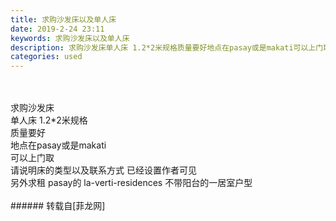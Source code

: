 ```yaml
---
title: 求购沙发床以及单人床
date: 2019-2-24 23:11
keywords: 求购沙发床以及单人床
description: 求购沙发床单人床 1.2*2米规格质量要好地点在pasay或是makati可以上门取请说明床的类型以及联系方式 已经设置作者可见另外求租 pasay的 la-verti-residences 不带阳台的一居室户型
categories: used
---
```

<td class="t_f" id="postmessage_3106128">

<br/>
<br/>
求购沙发床<br/>
单人床 1.2*2米规格<br/>
质量要好<br/>
地点在pasay或是makati<br/>
可以上门取<br/>
请说明床的类型以及联系方式 已经设置作者可见<br/>
另外求租 pasay的 la-verti-residences 不带阳台的一居室户型<br/>
<br/>
</td>
###### 转载自[菲龙网]